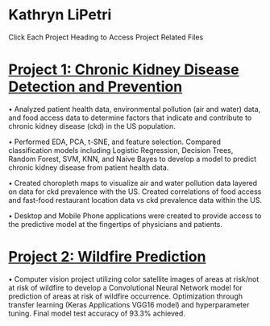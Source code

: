 # Kathryn LiPetri

Click Each Project Heading to Access Project Related Files

# [Project 1: Chronic Kidney Disease Detection and Prevention](https://github.com/klipetri/Chronic-Kidney-Disease-Detection-and-Prevention.git)

•	Analyzed patient health data, environmental pollution (air and water) data, and food access data to determine factors that indicate and contribute to chronic kidney disease (ckd) in the US population. 

•	Performed EDA, PCA, t-SNE, and feature selection. Compared classification models including Logistic Regression, Decision Trees, Random Forest, SVM, KNN, and Naive Bayes to develop a model to predict chronic kidney disease from patient health data.

•	Created choropleth maps to visualize air and water pollution data layered on data for ckd prevalence with the US. Created correlations of food access and fast-food restaurant location data vs ckd prevalence data within the US.

• Desktop and Mobile Phone applications were created to provide access to the predictive model at the fingertips of physicians and patients.

# [Project 2: Wildfire Prediction](https://github.com/klipetri/Wildfire-Prediction.git)

• Computer vision project utilizing color satellite images of areas at risk/not at risk of wildfire to develop a Convolutional Neural Network model for prediction of areas at risk of wildfire occurrence. Optimization through transfer learning (Keras Applications VGG16 model) and hyperparameter tuning. Final model test accuracy of 93.3% achieved.
